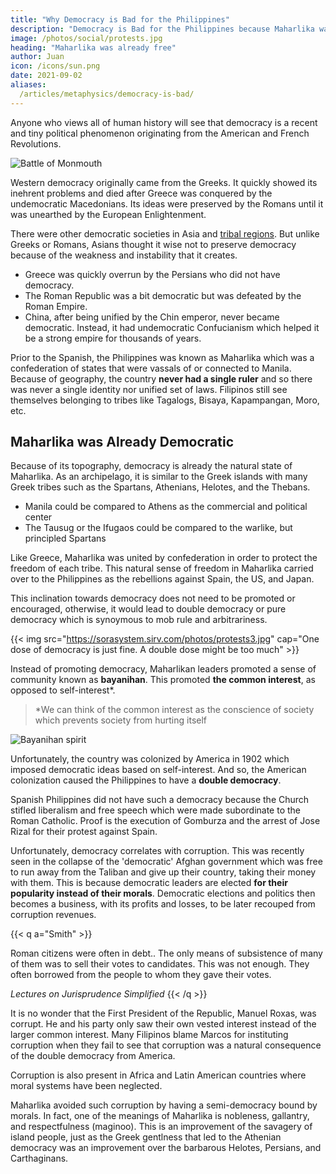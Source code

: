 ```yaml
---
title: "Why Democracy is Bad for the Philippines"
description: "Democracy is Bad for the Philippines because Maharlika was already Democratic"
image: /photos/social/protests.jpg 
heading: "Maharlika was already free"
author: Juan
icon: /icons/sun.png
date: 2021-09-02
aliases:
  /articles/metaphysics/democracy-is-bad/
---
```


<!-- linkb: "articles/history/edsa-never"
linkbtext: "What if EDSA Never Happened?"
linkf: "articles/history/golden-years-marcos"
linkftext: "Golden-years-marcos"
aliases:
  /articles/democracy-is-bad
---
 -->

Anyone who views all of human history will see that democracy is a recent and tiny political phenomenon originating from the American and French Revolutions. 

![Battle of Monmouth](https://upload.wikimedia.org/wikipedia/commons/9/9f/BattleofMonmouth.jpg)


Western democracy originally came from the Greeks. It quickly showed its inehrent problems and died after Greece was conquered by the undemocratic Macedonians. Its ideas were preserved by the Romans until it was unearthed by the European Enlightenment. 

There were other democratic societies in Asia and [tribal regions](https://en.wikipedia.org/wiki/Licchavi_(tribe)). But unlike Greeks or Romans, Asians thought it wise not to preserve democracy because of the weakness and instability that it creates.

- Greece was quickly overrun by the Persians who did not have democracy. 
- The Roman Republic was a bit democratic but was defeated by the Roman Empire. 
- China, after being unified by the Chin emperor, never became democratic. Instead, it had undemocratic Confucianism which helped it be a strong empire for thousands of years.


Prior to the Spanish, the Philippines was known as Maharlika which was a confederation of states that were vassals of or connected to Manila. Because of geography, the country **never had a single ruler** and so there was never a single identity nor unified set of laws. Filipinos still see themselves belonging to tribes like Tagalogs, Bisaya, Kapampangan, Moro, etc. 


## Maharlika was Already Democratic

Because of its topography, democracy is already the natural state of Maharlika. As an archipelago, it is similar to the Greek islands with many Greek tribes such as the Spartans, Athenians, Helotes, and the Thebans.  
- Manila could be compared to Athens as the commercial and political center
- The Tausug or the Ifugaos could be compared to the warlike, but principled Spartans 

Like Greece, Maharlika was united by confederation in order to protect the freedom of each tribe. This natural sense of freedom in Maharlika carried over to the Philippines as the rebellions against Spain, the US, and Japan. 

This inclination towards democracy does not need to be promoted or encouraged, otherwise, it would lead to double democracy or pure democracy which is synoymous to mob rule and arbitrariness.


{{< img src="https://sorasystem.sirv.com/photos/protests3.jpg" cap="One dose of democracy is just fine. A double dose might be too much" >}}


Instead of promoting democracy, Maharlikan leaders promoted a sense of community known as **bayanihan**. This promoted **the common interest**, as opposed to self-interest*. 

> *We can think of the common interest as the conscience of society which prevents society from hurting itself 


![Bayanihan spirit](https://sorasystem.sirv.com/hero/bayanihan2.jpg)


Unfortunately, the country was colonized by America in 1902 which imposed democratic ideas based on self-interest. And so, the American colonization caused the Philippines to have a **double democracy**.

Spanish Philippines did not have such a democracy because the Church stifled liberalism and free speech which were made subordinate to the Roman Catholic. Proof is the execution of Gomburza and the arrest of Jose Rizal for their protest against Spain.


Unfortunately, democracy correlates with corruption. This was recently seen in the collapse of the 'democratic' Afghan government which was free to run away from the Taliban and give up their country, taking their money with them. This is because democratic leaders are elected **for their popularity instead of their morals**. Democratic elections and politics then becomes a business, with its profits and losses, to be later recouped from corruption revenues. 


{{< q a="Smith" >}}
<p>Roman citizens were often in debt.. The only means of subsistence of many of them was to sell their votes to candidates. This was not enough. They often borrowed from the people to whom they gave their votes.</p>
<cite>Lectures on Jurisprudence Simplified</cite>
{{< /q >}}


It is no wonder that the First President of the Republic, Manuel Roxas, was corrupt. He and his party only saw their own vested interest instead of the larger common interest. Many Filipinos blame Marcos for instituting corruption when they fail to see that corruption was a natural consequence of the double democracy from America.

Corruption is also present in Africa and Latin American countries where moral systems have been neglected. 

Maharlika avoided such corruption by having a semi-democracy bound by morals. In fact, one of the meanings of Maharlika is nobleness, gallantry, and respectfulness (maginoo). This is an improvement of the savagery of island people, just as the Greek gentlness that led to the Athenian democracy was an improvement over the barbarous Helotes, Persians, and Carthaginans. 

<!-- The Americans pushed for freedom from Britain after the latter imposed harsher taxes on tea after the [1772 credit crisis](https://superphysics.org/articles/the-1772-credit-crunch). The British never wanted to divorce from America. Adam Smith even proposed that the capital of Britain should move to America in the future. -->

<!-- Democracy just strengthens this division because it makes the more numerous Christian Tagalogs and Bisayas make laws that neglect the Muslim Moros.

A non-democratic government would have a central ruler to **maintain order and stability**. It would likely either standardize the social system (like China which oppresses both Catholics and Muslims or Saudi Arabia that is *sharia* only), or have a fair social system (like Singapore which forces housing units to have a mix of all cultures). 

Its main characteristic is consistency and long-term thinking.
Democratic systems change laws frequently which creates a messy society, something that the Philippines has been since 1946. The only real question about non-democratic systems is **how to get skilled and moral leaders**. If the leaders are good then you get great countries like Ming China and modern Singapore. If you get bad leaders then you get North Korea and Zimbabwe.

In contrast, leaders in democratic systems are merely popular, like Trump, Erap, Reagan, and Schwarzenegger. It does not have any mechanism to screen out unskilled and immoral leaders, otherwise it would not be ‘free’.
That being said, a guaranteed positive effect of democracy is that it creates popular leaders. It is certainly fun to see your idol leading your people, until he starts leading it into poverty and distress, as what Erap has done.
 -->
 